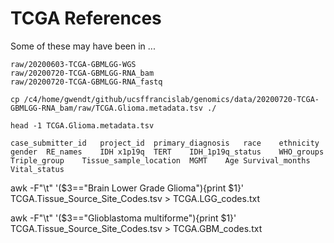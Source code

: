 
#	TCGA References

Some of these may have been in ...

```
raw/20200603-TCGA-GBMLGG-WGS
raw/20200720-TCGA-GBMLGG-RNA_bam
raw/20200720-TCGA-GBMLGG-RNA_fastq
```



```
cp /c4/home/gwendt/github/ucsffrancislab/genomics/data/20200720-TCGA-GBMLGG-RNA_bam/raw/TCGA.Glioma.metadata.tsv ./

head -1 TCGA.Glioma.metadata.tsv

case_submitter_id	project_id	primary_diagnosis	race	ethnicity	gender	RE_names	IDH	x1p19q	TERT	IDH_1p19q_status	WHO_groups	Triple_group	Tissue_sample_location	MGMT	Age	Survival_months	Vital_status

```



awk -F"\t" '($3=="Brain Lower Grade Glioma"){print $1}' TCGA.Tissue_Source_Site_Codes.tsv > TCGA.LGG_codes.txt

awk -F"\t" '($3=="Glioblastoma multiforme"){print $1}' TCGA.Tissue_Source_Site_Codes.tsv > TCGA.GBM_codes.txt


